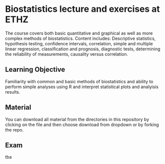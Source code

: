 # Biostatistics lecture and exercises at ETHZ

The course covers both basic quantitative and graphical as well as more complex methods of biostatistics. Content includes: Descriptive statistics, hypothesis testing, confidence intervals, correlation, simple and multiple linear regression, classification and prognosis, diagnostic tests, determining the reliability of measurements, causality versus correlation.

## Learning Objective
Familiarity with common and basic methods of biostatistics and ability to perform simple analyses using R and interpret statistical plots and analyisis results.

## Material
You can download all material from the directories in this repository by clicking on the file and then choose download from dropdown or by forking the repo.

## Exam
tba
